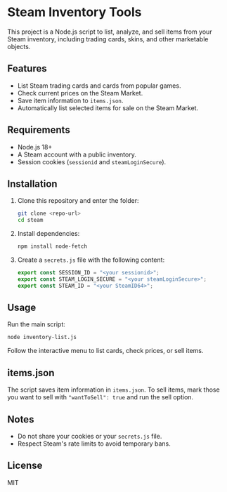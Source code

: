 # Steam Inventory Tools

This project is a Node.js script to list, analyze, and sell items from your Steam inventory, including trading cards, skins, and other marketable objects.

## Features
- List Steam trading cards and cards from popular games.
- Check current prices on the Steam Market.
- Save item information to `items.json`.
- Automatically list selected items for sale on the Steam Market.

## Requirements
- Node.js 18+
- A Steam account with a public inventory.
- Session cookies (`sessionid` and `steamLoginSecure`).

## Installation
1. Clone this repository and enter the folder:
   ```bash
   git clone <repo-url>
   cd steam
   ```
2. Install dependencies:
   ```bash
   npm install node-fetch
   ```
3. Create a `secrets.js` file with the following content:
   ```js
   export const SESSION_ID = "<your sessionid>";
   export const STEAM_LOGIN_SECURE = "<your steamLoginSecure>";
   export const STEAM_ID = "<your SteamID64>";
   ```

## Usage
Run the main script:
```bash
node inventory-list.js
```
Follow the interactive menu to list cards, check prices, or sell items.

## items.json
The script saves item information in `items.json`. To sell items, mark those you want to sell with `"wantToSell": true` and run the sell option.

## Notes
- Do not share your cookies or your `secrets.js` file.
- Respect Steam's rate limits to avoid temporary bans.

## License
MIT
